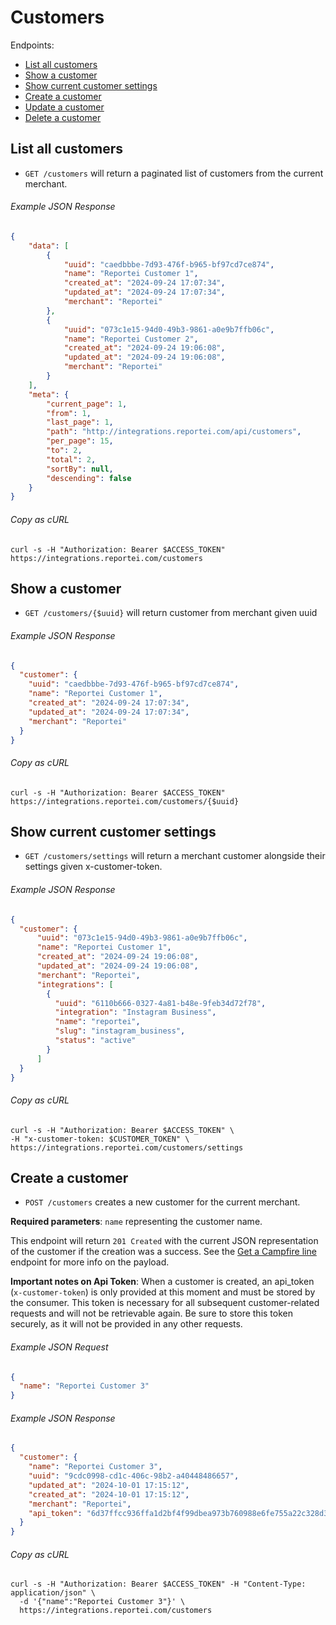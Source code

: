 Customers
======

Endpoints:

- [List all customers](#list-all-customers)
- [Show a customer](#show-a-customer)
- [Show current customer settings](#update-who-can-access-a-project)
- [Create a customer](#create-a-customer)
- [Update a customer](#get-person)
- [Delete a customer](#get-my-personal-info)

List all customers
--------------

* `GET /customers` will return a paginated list of customers from the current merchant.

###### Example JSON Response
<!-- START GET /customers -->
```json
{
    "data": [
        {
            "uuid": "caedbbbe-7d93-476f-b965-bf97cd7ce874",
            "name": "Reportei Customer 1",
            "created_at": "2024-09-24 17:07:34",
            "updated_at": "2024-09-24 17:07:34",
            "merchant": "Reportei"
        },
        {
            "uuid": "073c1e15-94d0-49b3-9861-a0e9b7ffb06c",
            "name": "Reportei Customer 2",
            "created_at": "2024-09-24 19:06:08",
            "updated_at": "2024-09-24 19:06:08",
            "merchant": "Reportei"
        }
    ],
    "meta": {
        "current_page": 1,
        "from": 1,
        "last_page": 1,
        "path": "http://integrations.reportei.com/api/customers",
        "per_page": 15,
        "to": 2,
        "total": 2,
        "sortBy": null,
        "descending": false
    }
}
```
<!-- END GET /people.json -->
###### Copy as cURL

``` shell
curl -s -H "Authorization: Bearer $ACCESS_TOKEN" https://integrations.reportei.com/customers
```


Show a customer
------------------------

* `GET /customers/{$uuid}` will return customer from merchant given uuid

###### Example JSON Response
<!-- START GET /customers -->
```json
{
  "customer": {
    "uuid": "caedbbbe-7d93-476f-b965-bf97cd7ce874",
    "name": "Reportei Customer 1",
    "created_at": "2024-09-24 17:07:34",
    "updated_at": "2024-09-24 17:07:34",
    "merchant": "Reportei"
  }
}
```
<!-- END GET /people.json -->
###### Copy as cURL

``` shell
curl -s -H "Authorization: Bearer $ACCESS_TOKEN" https://integrations.reportei.com/customers/{$uuid}
```

Show current customer settings
------------------------

* `GET /customers/settings` will return a merchant customer alongside their settings given x-customer-token.

###### Example JSON Response
<!-- START GET /customers/settings -->
```json
{
  "customer": {
      "uuid": "073c1e15-94d0-49b3-9861-a0e9b7ffb06c",
      "name": "Reportei Customer 1",
      "created_at": "2024-09-24 19:06:08",
      "updated_at": "2024-09-24 19:06:08",
      "merchant": "Reportei",
      "integrations": [
        {
          "uuid": "6110b666-0327-4a81-b48e-9feb34d72f78",
          "integration": "Instagram Business",
          "name": "reportei",
          "slug": "instagram_business",
          "status": "active"
        }
      ]
  }
}
```
<!-- END GET /customers/settings -->
###### Copy as cURL

``` shell
curl -s -H "Authorization: Bearer $ACCESS_TOKEN" \
-H "x-customer-token: $CUSTOMER_TOKEN" \
https://integrations.reportei.com/customers/settings
```

Create a customer
--------------

* `POST /customers` creates a new customer for the current merchant.

**Required parameters**: `name` representing the customer name.

This endpoint will return `201 Created` with the current JSON representation of the customer if the creation was a success. See the [Get a Campfire line](#get-a-campfire-line) endpoint for more info on the payload.

**Important notes on Api Token**: When a customer is created, an api_token (`x-customer-token`) is only provided at this moment and must be stored by the consumer. This token is necessary for all subsequent customer-related requests and will not be retrievable again. Be sure to store this token securely, as it will not be provided in any other requests.

###### Example JSON Request

``` json
{
  "name": "Reportei Customer 3"
}
```

###### Example JSON Response
<!-- START POST /customers -->
```json
{
  "customer": {
    "name": "Reportei Customer 3",
    "uuid": "9cdc0998-cd1c-406c-98b2-a40448486657",
    "updated_at": "2024-10-01 17:15:12",
    "created_at": "2024-10-01 17:15:12",
    "merchant": "Reportei",
    "api_token": "6d37ffcc936ffa1d2bf4f99dbea973b760988e6fe755a22c328d3d3f908f5f87"
  }
}
```
<!-- END POST /customers -->
###### Copy as cURL

``` shell
curl -s -H "Authorization: Bearer $ACCESS_TOKEN" -H "Content-Type: application/json" \
  -d '{"name":"Reportei Customer 3"}' \
  https://integrations.reportei.com/customers
```